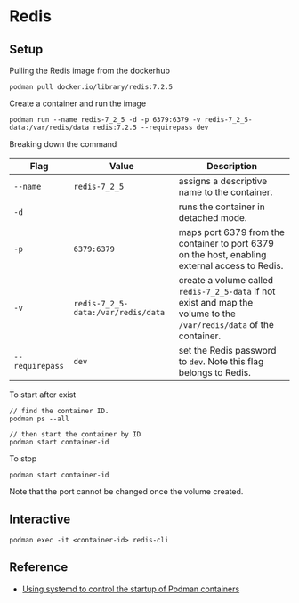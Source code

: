 # Redis

## Setup

Pulling the Redis image from the dockerhub

```
podman pull docker.io/library/redis:7.2.5
```

Create a container and run the image

```
podman run --name redis-7_2_5 -d -p 6379:6379 -v redis-7_2_5-data:/var/redis/data redis:7.2.5 --requirepass dev
```

Breaking down the command

| Flag            | Value                              | Description                                                                                                          |
| --------------- | ---------------------------------- | -------------------------------------------------------------------------------------------------------------------- |
| `--name`        | `redis-7_2_5`                      | assigns a descriptive name to the container.                                                                         |
| `-d`            |                                    | runs the container in detached mode.                                                                                 |
| `-p`            | `6379:6379`                        | maps port 6379 from the container to port 6379 on the host, enabling external access to Redis.                       |
| `-v`            | `redis-7_2_5-data:/var/redis/data` | create a volume called `redis-7_2_5-data` if not exist and map the volume to the `/var/redis/data` of the container. |
| `--requirepass` | `dev`                              | set the Redis password to `dev`. Note this flag belongs to Redis.                                                    |

To start after exist

```
// find the container ID.
podman ps --all

// then start the container by ID
podman start container-id
```

To stop

```
podman start container-id
```

Note that the port cannot be changed once the volume created.

## Interactive

```
podman exec -it <container-id> redis-cli
```

## Reference

* [Using systemd to control the startup of Podman containers](https://podman.io/blogs/2018/09/13/systemd#:~:text=podman%20pull%20docker.io%2Fredis%20sudo%20podman%20run%20-d%20--name,CONTAINER%20ID%20IMAGE%20COMMAND%20CREATED%20STATUS%20PORTS%20NAMES)
